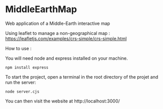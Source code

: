 # MiddleEarthMap

Web application of a Middle-Earth interactive map

Using leaflet to manage a non-geographical map : https://leafletjs.com/examples/crs-simple/crs-simple.html

How to use :

You will need node and express installed on your machine.

```
npm install express
```

To start the project, open a terminal in the root directory of the projet and run the server:

```
node server.cjs
```

You can then visit the website at http://localhost:3000/